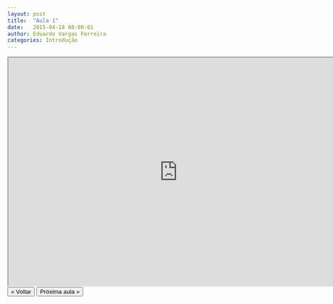 ```yaml
---
layout: post
title:  "Aula 1"
date:   2015-04-18 08:00:01
author: Eduardo Vargas Ferreira
categories: Introdução
---
```



<center>
<iframe width="760" height="515" src="https://www.youtube.com/watch?v=KfeqWODJbN0"> </iframe>
</center>


<FORM>
<INPUT Type="BUTTON" align="left" Value="&laquo; Voltar" Onclick="window.location.href='https://eduardoleg.github.io/ML4all/1parte/'">
<INPUT Type="BUTTON" align="left" Value="Próxima aula &raquo;" Onclick="window.location.href='https://eduardoleg.github.io/ML4all/'">
</FORM>
  
